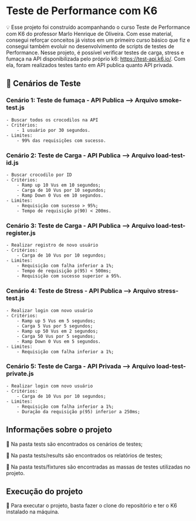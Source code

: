 # Teste de Performance com K6


💡 Esse projeto foi construído acompanhando o curso Teste de Performance com K6 do professor Marlo Henrique de Oliveira. Com esse material, consegui reforçar conceitos já vistos em um primeiro curso básico que fiz e consegui também evoluir no desenvolvimento de scripts de testes de Performance. Nesse projeto, é possível verificar testes de carga, stress e fumaça na API disponibilizada pelo próprio k6: https://test-api.k6.io/. Com ela, foram realizados testes tanto em API publica quanto API privada.


## 🔖 Cenários de Teste

### Cenário 1: Teste de fumaça - API Publica --> Arquivo smoke-test.js
    - Buscar todos os crocodilos na API
    - Critérios:
        - 1 usuário por 30 segundos.
    - Limites: 
        - 99% das requisições com sucesso.


### Cenário 2: Teste de Carga - API Publica --> Arquivo load-test-id.js
    - Buscar crocodilo por ID
    - Critérios:
        - Ramp up 10 Vus em 10 segundos;
        - Carga de 10 Vus por 10 segundos;
        - Ramp Down 0 Vus em 10 segundos.
    - Limites:
        - Requisição com sucesso > 95%;
        - Tempo de requisição p(90) < 200ms.

### Cenário 3: Teste de Carga - API Publica --> Arquivo load-test-register.js
    - Realizar registro de novo usuário
    - Critérios:
        - Carga de 10 Vus por 10 segundos;
    - Limites:
        - Requisição com falha inferior a 1%;
        - Tempo de requisição p(95) < 500ms;
        - Requisição com sucesso superior a 95%.

### Cenário 4: Teste de Stress - API Publica --> Arquivo stress-test.js
    - Realizar login com novo usuário
    - Critérios:
        - Ramp up 5 Vus em 5 segundos;
        - Carga 5 Vus por 5 segundos;
        - Ramp up 50 Vus em 2 segundos;
        - Carga 50 Vus por 5 segundos;
        - Ramp Down 0 Vus em 5 segundos.
    - Limites:
        - Requisição com falha inferior a 1%;

### Cenário 5: Teste de Carga - API Privada --> Arquivo load-test-private.js
    - Realizar login com novo usuário
    - Critérios:
        - Carga de 10 Vus por 10 segundos;
    - Limites:
        - Requisição com falha inferior a 1%;
        - Duração da requisição p(95) inferior a 250ms;

## Informações sobre o projeto

📌 Na pasta tests são encontrados os cenários de testes;

📌 Na pasta tests/results são encontrados os relatórios de testes;

📌 Na pasta tests/fixtures são encontradas as massas de testes utilizadas no projeto.


## Execução do projeto

📌 Para executar o projeto, basta fazer o clone do repositório e ter o K6 instalado na máquina.
